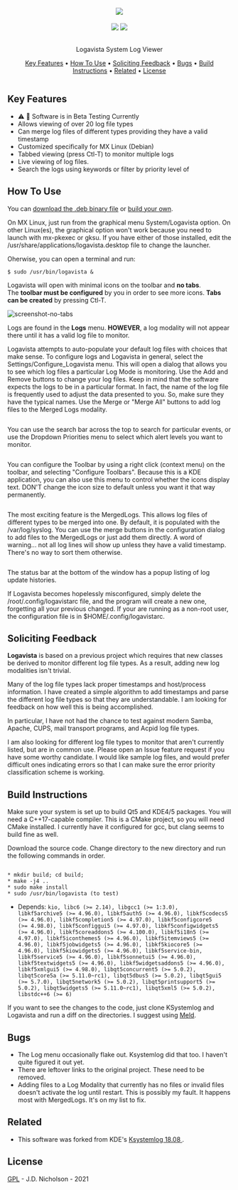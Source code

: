 
<h1 align="center">
  <br>
   <img src="https://github.com/Tafnab/logavista/blob/master/logo.svg" />
  <br>
</h1>
<p align="center">  
<a href="https://gitter.im/Tafnab/community"><img src="https://avatars.githubusercontent.com/u/19742500?s=60&v=4"></a>
 <a href="https://opensource.org/licenses/gpl-2.0"><img src="https://img.shields.io/badge/license-GPL-blue.svg"></a>
</p>

<p align="center">
  <br>
  Logavista System Log Viewer
  <br>
</p>

<p align="center">
  <a href="#key-features">Key Features</a> •
  <a href="#how-to-use">How To Use</a> •
  <a href="#feedback">Soliciting Feedback</a> •
  <a href="#known-bugs">Bugs</a> •
  <a href="#build-instructions">Build Instructions</a> •
  <a href="#related">Related</a> •
  <a href="#license">License</a>
</p>

<img src="https://github.com/Tafnab/logavista/blob/master/screenshots/Screenshot.png" alt="">

## Key Features

* :warning: :eyes: Software is in Beta Testing Currently 
* Allows viewing of over 20 log file types
* Can merge log files of different types providing they have a valid timestamp
* Customized specifically for MX Linux (Debian)
* Tabbed viewing (press Ctl-T) to monitor multiple logs
* Live viewing of log files.
* Search the logs using keywords or filter by priority level of 


## How To Use

<p>You can <a href="https://github.com/Tafnab/logavista/blob/master/logavista_0.9-1_amd64.deb">download the .deb binary file</a> or <a href="#build-instructions">build your own</a>.</p>

<p>On MX Linux, just run from the graphical menu System/Logavista option. On other Linux(es), the graphical option won't work because you need to launch with mx-pkexec or gksu. If you have either of those installed, edit the /usr/share/applications/logavista.desktop file to change the launcher.</p>

<p>Oherwise, you can open a terminal and run:</p>
<pre><code>$ sudo /usr/bin/logavista &</code></pre>

<p>Logavista will open with minimal icons on the toolbar and <b>no tabs</b>. <br>The <b>toolbar must be configured</b> by you in order to see more icons. <b>Tabs can be created</b> by pressing Ctl-T.</p>
<img src="https://github.com/Tafnab/logavista/blob/master/screenshots/ScreenshotNoTabsOpen.png" alt="screenshot-no-tabs">
<img src="https://github.com/Tafnab/logavista/blob/master/screenshots/ConfigureToolbarsDropdown.png" alt="">

<p>Logs are found in the <b>Logs</b> menu. <b>HOWEVER</b>, a log modality will not appear there until it has a valid log file to monitor. </p>

<p>Logavista attempts to auto-populate your default log files with choices that make sense. To configure logs and Logavista in general, select the Settings/Configure_Logavista menu. This will open a dialog that allows you to see which log files a particular Log Mode is monitoring. Use the Add and Remove buttons to change your log files. Keep in mind that the software expects the logs to be in a particular format. In fact, the name of the log file is frequently used to adjust the data presented to you. So, make sure they have the typical names. Use the Merge or "Merge All" buttons to add log files to the Merged Logs modality.</p>
<img src="https://github.com/Tafnab/logavista/blob/master/screenshots/ConfigureToolbars.png" alt="">

<p>You can use the search bar across the top to search for particular events, or use the Dropdown Priorities menu to select which alert levels you want to monitor. </p>
<img src="https://github.com/Tafnab/logavista/blob/master/screenshots/PrioritiesDropdown.png" alt="" align="right>

<p>The default priority is INFO. So, removing INFO from the priorities list allows you to see errors and debug messages.</p>
<img src="https://github.com/Tafnab/logavista/blob/master/screenshots/PrioritiesDropdownNoInformative.png" alt="" align="left">

<p>You can configure the Toolbar by using a right click (context menu) on the toolbar, and selecting "Configure Toolbars". Because this is a KDE application, you can also use this menu to control whether the icons display text. DON'T change the icon size to default unless you want it that way permanently.</p>
<img src="https://github.com/Tafnab/logavista/blob/master/screenshots/ConfigureToolbarsDropdown.png" alt="">

<p>The most exciting feature is the MergedLogs. This allows log files of different types to be merged into one. By default, it is populated with the /var/log/syslog. You can use the merge buttons in the configuration dialog to add files to the MergedLogs or just add them directly. A word of warning... not all log lines will show up unless they have a valid timestamp. There's no way to sort them otherwise.</p>
<img src="https://github.com/Tafnab/logavista/blob/master/screenshots/ConfigureMerge.png" alt="">

<p>The status bar at the bottom of the window has a popup listing of log update histories.</p>

<p>If Logavista becomes hopelessly misconfigured, simply delete the /root/.config/logavistarc file, and the program will create a new one, forgetting all your previous changed. If your are running as a non-root user, the configuration file is in $HOME/.config/logavistarc.</p>

## Soliciting Feedback

<p><b>Logavista</b> is based on a previous project which requires that new classes be derived to monitor different log file types. As a result, adding new log modalities isn't trivial.</p>

<p>Many of the log file types lack proper timestamps and host/process information. I have created a simple algorithm to add timestamps and parse the different log file types so that they are understandable. I am looking for feedback on how well this is being accomplished.</p>

<p>In particular, I have not had the chance to test against modern Samba, Apache, CUPS, mail transport programs, and Acpid log file types. </p>

<p>I am also looking for different log file types to monitor that aren't currently listed, but are in common use. Please open an Issue feature request if you have some worthy candidate. I would like sample log files, and would prefer difficult ones indicating errors so that I can make sure the error priority classification scheme is working.</p>

## Build Instructions

<p>Make sure your system is set up to build Qt5 and KDE4/5 packages. You will need a C++17-capable compiler. This is a CMake project, so you will need CMake installed. I currently have it configured for gcc, but clang seems to build fine as well.</p>

<p>Download the source code. Change directory to the new directory and run the following commands in order.</p>
<pre><code>
* mkdir build; cd build;
* make -j4 ..
* sudo make install
* sudo /usr/bin/logavista (to test)
</code></pre>

* Depends: 
<code>kio, libc6 (>= 2.14), libgcc1 (>= 1:3.0), libkf5archive5 (>= 4.96.0), libkf5auth5 (>= 4.96.0), libkf5codecs5 (>= 4.96.0), libkf5completion5 (>= 4.97.0), libkf5configcore5 (>= 4.98.0), libkf5configgui5 (>= 4.97.0), libkf5configwidgets5 (>= 4.96.0), libkf5coreaddons5 (>= 4.100.0), libkf5i18n5 (>= 4.97.0), libkf5iconthemes5 (>= 4.96.0), libkf5itemviews5 (>= 4.96.0), libkf5jobwidgets5 (>= 4.96.0), libkf5kiocore5 (>= 4.96.0), libkf5kiowidgets5 (>= 4.96.0), libkf5service-bin, libkf5service5 (>= 4.96.0), libkf5sonnetui5 (>= 4.96.0), libkf5textwidgets5 (>= 4.96.0), libkf5widgetsaddons5 (>= 4.96.0), libkf5xmlgui5 (>= 4.98.0), libqt5concurrent5 (>= 5.0.2), libqt5core5a (>= 5.11.0~rc1), libqt5dbus5 (>= 5.0.2), libqt5gui5 (>= 5.7.0), libqt5network5 (>= 5.0.2), libqt5printsupport5 (>= 5.0.2), libqt5widgets5 (>= 5.11.0~rc1), libqt5xml5 (>= 5.0.2), libstdc++6 (>= 6)</code>

<p>If you want to see the changes to the code, just clone KSystemlog and Logavista and run a diff on the directories. I suggest using <a href="https://meldmerge.org/">Meld</a>.</p>


## Bugs

* The Log menu occasionally flake out. Ksystemlog did that too. I haven't quite figured it out yet.
* There are leftover links to the original project. These need to be removed.
* Adding files to a Log Modality that currently has no files or invalid files doesn't activate the log until restart. This is possibly my fault. It happens most with MergedLogs. It's on my list to fix.

## Related

* This software was forked from KDE's <a href="https://github.com/KDE/ksystemlog">Ksystemlog 18.08 </a>.

## License

[GPL](LICENSE) - J.D. Nicholson - 2021

